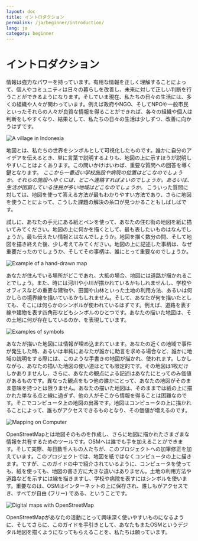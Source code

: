 ```yaml
---
layout: doc
title: イントロダクション
permalink: /ja/beginner/introduction/
lang: ja
category: beginner
---
```


イントロダクション
============


情報は強力なパワーを持っています。有用な情報を正しく理解することによって、個人やコミュニティは日々の暮らしを改善し、未来に対して正しい判断を行うことができるようになります。そしていま現在、私たちの日々の生活には、多くの組織や人々が関わっています。例えば政府やNGO、そしてNPOや一般市民といったそれらの人々が良質な情報を得ることができれば、各々の組織や個人は判断をしやすくなり、結果として、私たちの日々の生活は少しずつ、改善に向かうはずです。 

![A village in Indonesia][]

地図とは、私たちの世界をシンボルとして可視化したものです。誰かに自分のアイデアを伝えるとき、単に言葉で説明するよりも、地図の上に示すほうが説明しやすいことはよくあります。この問いかけはいわば、重要な質問への回答を導く鍵となります。 *ここから一番近い学校施設や病院の位置はどこなのでしょうか。それらの施設へゆくには、どこへ連絡すればよいのでしょうか。あるいは、生活が困窮している住民が多い地域はどこなのでしょうか。* こういった質問に対しては、地図を使って答える方法が最もわかりやすい方法であり、さらに地図を使うことによって、こうした課題の解決の糸口が見つかることもしばしばです。 

試しに、あなたの手元にある紙とペンを使って、あなたの住む街の地図を紙に描いてみてください。地図の上に何かを描くとして、最も表したいものはなんでしょうか。最も伝えたい情報とはなんでしょうか。地図を描く数分の間、そして地図を描き終えた後、少し考えてみてください。地図の上に記述した事柄は、なぜ重要だったのでしょうか、そしてその事柄は、誰にとって重要なのでしょうか。

![Example of a hand-drawn map][]

あなたが住んでいる場所がどこであれ、大抵の場合、地図には道路が描かれることでしょう。また、時には河川や小川が描かれているかもしれませんし、学校やオフィスなどの重要な建物や、田園や山林といった土地の利用方法、あるいは何かしらの境界線を描いているかもしれません。そして、あなたが何を描いたとしても、そこには何らかのシンボルが使われているはずです。例えば、道路を表す線や建物を表す四角形などもシンボルのひとつです。あなたの描いた地図は、その土地に何が存在しているのか、を表現しています。

![Examples of symbols][]

あなたが描いた地図には情報が埋め込まれています。あなたの近くの地域で事件が発生した時、あるいは単純にあなたが誰かに助言を求める場合など、誰かに地域の説明をする際には、このような手書きの地図が描かれ、使われます。しかしながら、あなたの描いた地図の使い道はとても限定的です。その地図は1枚だけしかありませんし、さらに、あなたの観点による記述はあなたにとってのみ価値があるものです。異なった観点をもつ他の誰かにとって、あなたの地図がそのまま意味を持つとは限りません。あなたの描いた地図は、そのままでは紙の上に描かれた単なる点と線に過ぎず、他の人がそこから情報を得ることは困難なのです。そこでコンピュータ上の地図の出番です。地図はコンピュータの上に描かれることによって、誰もがアクセスできるものとなり、その価値が増えるのです。 

![Mapping on Computer][]

OpenStreetMapとは地図そのものを作成し、さらに地図に描かれたさまざまな情報を共有するためのツールです。OSMへは誰でも手を加えることができます。そして実際、毎日数千人もの人たちが、このプロジェクトへの加筆修正を加えています。このプロジェクトでは、地図を紙ではなくコンピュータの上に描きます。ですが、このガイドの中で紹介されているように、コンピュータを使っても、紙を使っても、地図の書き方に大きな違いはありません。土地の利用方法や道路などを示すには線を描きますし、学校や病院を表すにはシンボルを使います。重要なのは、OSMはインターネットの上に保存され、誰しもがアクセスでき、すべてが自由 (フリー) である、ということです。

![Digital maps with OpenStreetMap][]

OpenStreetMapがあなたの活動にとって興味深く使いやすいものになるように、そしてさらに、このガイドを手引きとして、あなたもまたOSMというデジタル地図を描くようになってもらえることを、私たちは願っています。


[A village in Indonesia]: /images/beginner/village-in-indonesia.png
[Example of a hand-drawn map]: /images/beginner/hand-drawn-map.png
[Examples of symbols]: /images/beginner/examples-of-symbols.png
[Mapping on Computer]: /images/beginner/mapping-on-computer.png
[Digital maps with OpenStreetMap]: /images/beginner/digital-maps-with-osm.png